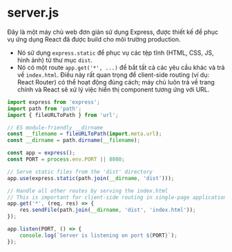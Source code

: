 # server.js

Đây là một máy chủ web đơn giản sử dụng Express, được thiết kế để phục vụ ứng dụng React đã được build cho môi trường production.

-   Nó sử dụng `express.static` để phục vụ các tệp tĩnh (HTML, CSS, JS, hình ảnh) từ thư mục `dist`.
-   Nó có một route `app.get('*', ...)` để bắt tất cả các yêu cầu khác và trả về `index.html`. Điều này rất quan trọng để client-side routing (ví dụ: React Router) có thể hoạt động đúng cách; máy chủ luôn trả về trang chính và React sẽ xử lý việc hiển thị component tương ứng với URL.

```javascript
import express from 'express';
import path from 'path';
import { fileURLToPath } from 'url';

// ES module-friendly __dirname
const __filename = fileURLToPath(import.meta.url);
const __dirname = path.dirname(__filename);

const app = express();
const PORT = process.env.PORT || 8080;

// Serve static files from the 'dist' directory
app.use(express.static(path.join(__dirname, 'dist')));

// Handle all other routes by serving the index.html
// This is important for client-side routing in single-page applications
app.get('*', (req, res) => {
    res.sendFile(path.join(__dirname, 'dist', 'index.html'));
});

app.listen(PORT, () => {
    console.log(`Server is listening on port ${PORT}`);
});
```
